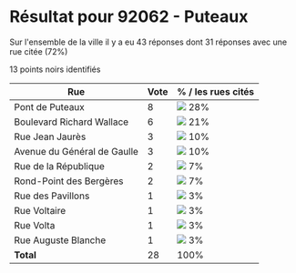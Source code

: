 # Résultat pour 92062 - Puteaux

Sur l'ensemble de la ville il y a eu 43 réponses dont 31 réponses avec une rue citée (72%)

13 points noirs identifiés

| Rue | Vote | % / les rues cités|
|-----|------|-------------------|
| Pont de Puteaux | 8 | <img src="../../img/bar_28.gif" />&nbsp;28%|
| Boulevard Richard Wallace | 6 | <img src="../../img/bar_21.gif" />&nbsp;21%|
| Rue Jean Jaurès | 3 | <img src="../../img/bar_10.gif" />&nbsp;10%|
| Avenue du Général de Gaulle | 3 | <img src="../../img/bar_10.gif" />&nbsp;10%|
| Rue de la République | 2 | <img src="../../img/bar_7.gif" />&nbsp;7%|
| Rond-Point des Bergères | 2 | <img src="../../img/bar_7.gif" />&nbsp;7%|
| Rue des Pavillons | 1 | <img src="../../img/bar_3.gif" />&nbsp;3%|
| Rue Voltaire | 1 | <img src="../../img/bar_3.gif" />&nbsp;3%|
| Rue Volta | 1 | <img src="../../img/bar_3.gif" />&nbsp;3%|
| Rue Auguste Blanche | 1 | <img src="../../img/bar_3.gif" />&nbsp;3%|
| **Total** | 28 | 100%|
